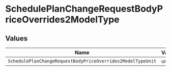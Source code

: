 # SchedulePlanChangeRequestBodyPriceOverrides2ModelType


## Values

| Name                                                        | Value                                                       |
| ----------------------------------------------------------- | ----------------------------------------------------------- |
| `SchedulePlanChangeRequestBodyPriceOverrides2ModelTypeUnit` | unit                                                        |